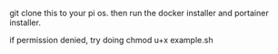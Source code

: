 git clone this to your pi os. then run the docker installer and portainer installer.

if permission denied, try doing chmod u+x example.sh